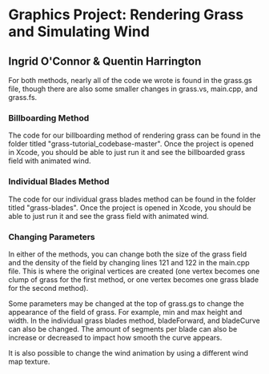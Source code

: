 # Graphics Project: Rendering Grass and Simulating Wind

## Ingrid O'Connor & Quentin Harrington

For both methods, nearly all of the code we wrote is found in the grass.gs file, though there are also some smaller changes in grass.vs, main.cpp, and grass.fs.

### Billboarding Method
The code for our billboarding method of rendering grass can be found in the folder titled "grass-tutorial_codebase-master".
Once the project is opened in Xcode, you should be able to just run it and see the billboarded grass field with animated wind.

### Individual Blades Method
The code for our individual grass blades method can be found in the folder titled "grass-blades".
Once the project is opened in Xcode, you should be able to just run it and see the grass field with animated wind.

### Changing Parameters
In either of the methods, you can change both the size of the grass field and the density of the field by changing lines 121 and 122 in the main.cpp file. This is where the original vertices are created (one vertex becomes one clump of grass for the first method, or one vertex becomes one grass blade for the second method).

Some parameters may be changed at the top of grass.gs to change the appearance of the field of grass. For example, min and max height and width. In the individual grass blades method, bladeForward, and bladeCurve can also be changed. The amount of segments per blade can also be increase or decreased to impact how smooth the curve appears. 

It is also possible to change the wind animation by using a different wind map texture.
